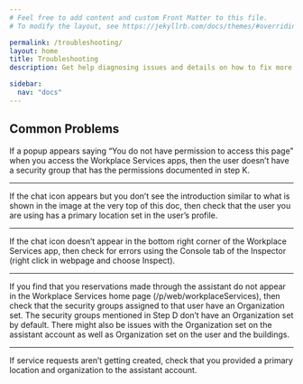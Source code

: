 ```yaml
---
# Feel free to add content and custom Front Matter to this file.
# To modify the layout, see https://jekyllrb.com/docs/themes/#overriding-theme-defaults

permalink: /troubleshooting/
layout: home
title: Troubleshooting
description: Get help diagnosing issues and details on how to fix more frequently encountered issues with IBM TRIRIGA Assistant.

sidebar:
  nav: "docs"
---
```


## Common Problems

If a popup appears saying “You do not have permission to access this page” when you access the Workplace Services apps, then the user doesn’t have a security group that has the permissions documented in step K.

---

If the chat icon appears but you don’t see the introduction similar to what is shown in the image at the very top of this doc, then check that the user you are using has a primary location set in the user’s profile.

---

If the chat icon doesn’t appear in the bottom right corner of the Workplace Services app, then check for errors using the Console tab of the Inspector (right click in webpage and choose Inspect).

---

If you find that you reservations made through the assistant do not appear in the Workplace Services home page (/p/web/workplaceServices), then check that the security groups assigned to that user have an Organization set. The security groups mentioned in Step D don’t have an Organization set by default. There might also be issues with the Organization set on the assistant account as well as Organization set on the user and the buildings.

---

If service requests aren’t getting created, check that you provided a primary location and organization to the assistant account.
